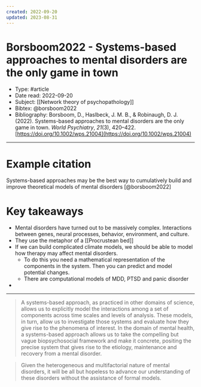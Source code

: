 ```yaml
---
created: 2022-09-20
updated: 2023-08-31
---
```

# Borsboom2022 - Systems-based approaches to mental disorders are the only game in town

* Type: #article
* Date read: 2022-09-20
* Subject: [[Network theory of psychopathology]]
* Bibtex: @borsboom2022
* Bibliography: Borsboom, D., Haslbeck, J. M. B., & Robinaugh, D. J. (2022). Systems-based approaches to mental disorders are the only game in town. _World Psychiatry_, _21_(3), 420–422. [https://doi.org/10.1002/wps.21004](https://doi.org/10.1002/wps.21004)
---
# Example citation

Systems-based approaches may be the best way to cumulatively build and improve theoretical models of mental disorders [@borsboom2022]

# Key takeaways
* Mental disorders have turned out to be massively complex. Interactions between genes, neural processes, behavior, environment, and culture.
* They use the metaphor of a [[Procrustean bed]]
* If we can build complicated climate models, we should be able to model how therapy may affect mental disorders.
	* To do this you need a mathematical representation of the components in the system. Then you can predict and model potential changes.
	* There are computational models of MDD, PTSD and panic disorder
* 

---

> A systems-based approach, as practiced in other domains of science, allows us to explicitly model the interactions among a set of components across time scales and levels of analysis. These models, in turn, allow us to investigate those systems and evaluate how they give rise to the phenomena of interest. In the domain of mental health, a systems-based approach allows us to take the compelling but vague biopsychosocial framework and make it concrete, positing the precise system that gives rise to the etiology, maintenance and recovery from a mental disorder.

> Given the heterogeneous and multifactorial nature of mental disorders, it will be all but hopeless to advance our understanding of these disorders without the assistance of formal models.